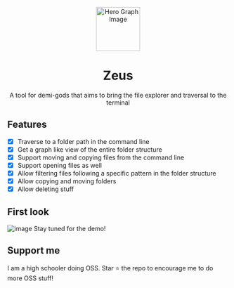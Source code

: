 <p align="center">
  <img width="100px" src="https://api.iconify.design/noto-v1:telescope.svg" align="center" alt="Hero Graph Image" />
  <h1 align="center">Zeus </h1>
  <p align="center">A tool for demi-gods that aims to bring the file explorer and traversal   to the terminal
  </p>
</p>

## Features

- [x] Traverse to a folder path in the command line
- [x] Get a graph like view of the entire folder structure
- [x] Support moving and copying files from the command line
- [x] Support opening files as well
- [x] Allow filtering files following a specific pattern in the folder structure
- [x] Allow copying and moving folders
- [x] Allow deleting stuff

## First look
![image](https://user-images.githubusercontent.com/58482194/137362974-3f04e14a-0cf3-4163-b9d6-eb82feda01b9.png)
Stay tuned for the demo!

## Support me
I am a high schooler doing OSS. Star ⭐ the repo to encourage me to do more OSS stuff!
